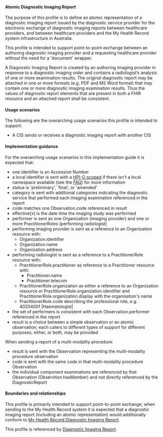 #### Atomic Diagnostic Imaging Report
The purpose of this profile is to define an atomic representation of a diagnostic imaging report issued by the diagnostic service provider for the electronic exchange of diagnostic imaging reports between healthcare providers, and between healthcare providers and the My Health Record system infrastructure in Australia.

This profile is intended to support point-to-point exchange between an authoring diagnostic imaging provider and a requesting healthcare provider without the need for a 'document' wrapper.

A Diagnostic Imaging Report is created by an authoring imaging provider in response to a diagnostic imaging order and contains a radiologist’s analysis of one or more examination results. The original diagnostic report may be attached in one or more formats (e.g. PDF and MS Word format) that may contain one or more diagnostic imaging examination results. Thus the values of diagnostic report elements that are present in both a FHIR resource and an attached report shall be consistent.

#### Usage scenarios
The following are the overarching usage scenarios this profile is intended to support:
* A CIS sends or receives a diagnostic imaging report with another CIS

#### Implementation guidance
For the overarching usage scenarios in this implementation guide it is expected that:
<ul>
<li>one identifier is an Accession Number</li>
<li>a local identifier is sent with a <a href="http://ns.electronichealth.net.au/id/hpio-scoped/report/1.0/index.html">HPI-O scoped</a> if there isn't a local namespace available (see the <a href="https://github.com/AuDigitalHealth/ci-fhir-r4/wiki/Frequently-Asked-Questions">FAQ</a>) for more information</li>
<li>status is 'preliminary', 'final', or 'amended'</li>
<li>category is sent with additional categories indicating the diagnostic service that performed each imaging examination referenced in the report</li>
<li>code matches one Observation.code referenced in result</li>
<li>effective[x] is the date time the imaging study was performed</li>
<li>performer is sent as one Organization (imaging provider) and one or more PractitionerRoles (performing radiologist)</li>
<li>performing imaging provider is sent as a reference to an Organization resource with:
    <ul>
        <li>Organization.identifier</li>
        <li>Organization.name</li>
        <li>Organization.address</li> 
  </ul></li>      
<li>performing radiologist is sent as a reference to a PractitionerRole resource with:
    <ul>
        <li>PractitionerRole.practitioner as reference to a Practitioner resource with:
        <ul>
            <li>Practitioner.name</li>
            <li>Practitioner.telecom</li>   
        </ul></li>
        <li>PractitionerRole.organization as either a reference to an Organization resource or PractitionerRole.organization.identifier and PractitionerRole.organization.display with the organisation's name</li>
        <li>PractitionerRole.code describing the professional role, e.g. 40204001 |Haematologist|</li>
    </ul></li>
<li>the set of performers is consistent with each Observation.performer referenced in the report</li>
<li>result is a choice between a simple observation or an atomic observation; each caters to different types of support for different purposes; either, or both, may be provided</li>
</ul>

When sending a report of a multi-modality procedure:
<ul>
<li>result is sent with the Observation representing the multi-modality procedure observation</li>  
<li>code is sent with the same code in that multi-modality procedure Observation</li>  
<li>the individual component examinations are referenced by that Observation (Observtion.hasMember) and not directly referenced by the DiagnosticReport</li>  
</ul>

#### Boundaries and relationships
This profile is primarily intended to support point-to-point exchange; when sending to the My Health Record system it is expected that a diagnostic imaging report (including an atomic representation) would additionally conform to [My Health Record Diagnostic Imaging Report](StructureDefinition-diagnosticreport-imag-mhr-1.html).

This profile is referenced by [Diagnostic Imaging Report](StructureDefinition-composition-imagreport-1.html).
